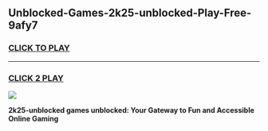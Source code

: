 
## Unblocked-Games-2k25-unblocked-Play-Free-9afy7
<h3>
<a href="https://premium76.site?title=2k25-unblocked&ref=20M">CLICK TO PLAY</a></h3>
<hr>

<h3>
<a href="https://premium76.site?title=2k25-unblocked&ref=20M">CLICK 2 PLAY</a>
  
</h3>

<a href="https://premium76.site?title=2k25-unblocked&ref=19M"><img src="https://clearcache.store/games.png"></a>


**2k25-unblocked games unblocked: Your Gateway to Fun and Accessible Online Gaming**
